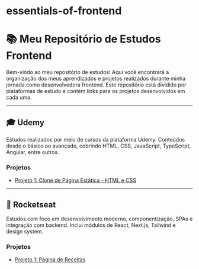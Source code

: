 # essentials-of-frontend

# 📚 Meu Repositório de Estudos Frontend

Bem-vindo ao meu repositório de estudos! Aqui você encontrará a organização dos meus aprendizados e projetos realizados durante minha jornada como desenvolvedora frontend. Este repositório está dividido por plataformas de estudo e contém links para os projetos desenvolvidos em cada uma.

---

## 🎓 Udemy

Estudos realizados por meio de cursos da plataforma Udemy. Conteúdos desde o básico ao avançado, cobrindo HTML, CSS, JavaScript, TypeScript, Angular, entre outros.

### Projetos
- [Projeto 1: Clone de Página Estática - HTML e CSS](#em-breve)
---

## 🚀 Rocketseat

Estudos com foco em desenvolvimento moderno, componentização, SPAs e integração com backend. Inclui módulos de React, Next.js, Tailwind e design system.

### Projetos
- [Projeto 1: Página de Receitas](#em-breve)




